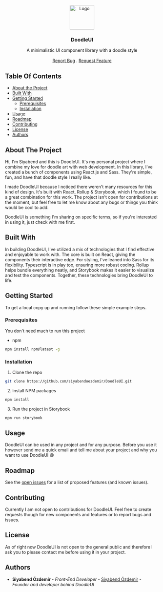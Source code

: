 <br/>
<p align="center">
  <a href="https://github.com/siyabendoezdemir/DoodleUI">
    <img src="https://lh3.googleusercontent.com/drive-viewer/AEYmBYSLmwhgBOQFCTFBEYCTR1rcYlVIiP4MSJN2lGhc3i1qQuaeu-wrytvjUvqQcb_mjUv5dBABVVvnGWMHG9p_nArzaHc9gg=s2560" alt="Logo" width="80" height="80">
  </a>

  <h3 align="center">DoodleUI</h3>

  <p align="center">
    A minimalistic UI component library with a doodle style
    <br/>
    <br/>
    <a href="https://github.com/siyabendoezdemir/DoodleUI/issues">Report Bug</a>
    .
    <a href="https://github.com/siyabendoezdemir/DoodleUI/issues">Request Feature</a>
  </p>
</p>



## Table Of Contents

* [About the Project](#about-the-project)
* [Built With](#built-with)
* [Getting Started](#getting-started)
  * [Prerequisites](#prerequisites)
  * [Installation](#installation)
* [Usage](#usage)
* [Roadmap](#roadmap)
* [Contributing](#contributing)
* [License](#license)
* [Authors](#authors)

## About The Project

Hi, I'm Siyabend and this is DoodleUI. It's my personal project where I combine my love for doodle art with web development. In this library, I've created a bunch of components using React.js and Sass. They're simple, fun, and have that doodle style I really like.

I made DoodleUI because I noticed there weren't many resources for this kind of design. It's built with React, Rollup & Storybook, which I found to be a great combination for this work. The project isn't open for contributions at the moment, but feel free to let me know about any bugs or things you think would be cool to add.

DoodleUI is something I'm sharing on specific terms, so if you're interested in using it, just check with me first.

## Built With

In building DoodleUI, I've utilized a mix of technologies that I find effective and enjoyable to work with. The core is built on React, giving the components their interactive edge. For styling, I've leaned into Sass for its flexibility. Typescript is in play too, ensuring more robust coding. Rollup helps bundle everything neatly, and Storybook makes it easier to visualize and test the components. Together, these technologies bring DoodleUI to life.

## Getting Started

To get a local copy up and running follow these simple example steps.

### Prerequisites

You don't need much to run this project

* npm

```sh
npm install npm@latest -g
```

### Installation

1. Clone the repo

```sh
git clone https://github.com/siyabendoezdemir/DoodleUI.git
```

2. Install NPM packages

```sh
npm install
```

3. Run the project in Storybook

```sh
npm run storybook
```

## Usage

DoodleUI can be used in any project and for any purpose. Before you use it however send me a quick email and tell me about your project and why you want to use DoodleUI 😄

## Roadmap

See the [open issues](https://github.com/siyabendoezdemir/DoodleUI/issues) for a list of proposed features (and known issues).

## Contributing

Currently I am not open to contributions for DoodleUI. Feel free to create requests though for new components and features or to report bugs and issues.



## License

As of right now DoodleUI is not open to the general public and therefore I ask you to please contact me before using it in your project.

## Authors

* **Siyabend Özdemir** - *Front-End Developer* - [Siyabend Özdemir](https://github.com/siyabendoezdemir/) - *Founder and developer behind DoodleUI*
